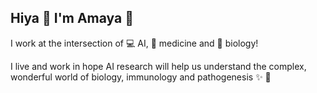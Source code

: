 ## Hiya :wave: I'm Amaya :t-rex:

I work at the intersection of :computer: AI, :pill: medicine and :seedling: biology! 

I live and work in hope AI research will help us understand the complex, wonderful world of biology, immunology and pathogenesis ✨ :dizzy:

<!--
**AmayaGS/AmayaGS** is a ✨ _special_ ✨ repository because its `README.md` (this file) appears on your GitHub profile.

Here are some ideas to get you started:

- 🔭 I’m currently working on ...
- 🌱 I’m currently learning ...
- 👯 I’m looking to collaborate on ...
- 🤔 I’m looking for help with ...
- 💬 Ask me about ...
- 📫 How to reach me: ...
- 😄 Pronouns: ...
- ⚡ Fun fact: ...
-->
